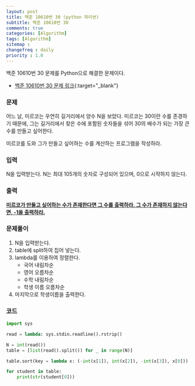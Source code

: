 ```yaml
---
layout: post
title: 백준 10610번 30 (python 파이썬)
subtitle: 백준 10610번 30
comments: true
categories: [Algorithm]
tags: [Algorithm]
sitemap :
changefreq : daily
priority : 1.0
---
```

백준 10610번 30 문제를 Python으로 해결한 문제이다.  

* [백준 10610번 30 문제 링크](https://www.acmicpc.net/problem/10610){:target="_blank"}


### 문제 
어느 날, 미르코는 우연히 길거리에서 양수 N을 보았다. 미르코는 30이란 수를 존경하기 때문에, 그는 길거리에서 찾은 수에 포함된 숫자들을 섞어 30의 배수가 되는 가장 큰 수를 만들고 싶어한다.

미르코를 도와 그가 만들고 싶어하는 수를 계산하는 프로그램을 작성하라.


### 입력
N을 입력받는다. N는 최대 105개의 숫자로 구성되어 있으며, 0으로 시작하지 않는다.


### 출력
**<u>미르코가 만들고 싶어하는 수가 존재한다면 그 수를 출력하라. 그 수가 존재하지 않는다면, -1을 출력하라.</u>**


### 문제풀이
1. N을 입력받는다.
2. table에 split하여 집어 넣는다.
3. lambda를 이용하여 정렬한다.
	* 국어 내림차순
	* 영어 오름차순
	* 수학 내림차순
	* 학생 이름 오름차순
4. 마지막으로 학생이름을 출력한다.


### 코드
```python
import sys

read = lambda: sys.stdin.readline().rstrip()

N = int(read())
table = [list(read().split()) for _ in range(N)]

table.sort(key = lambda x: (-int(x[1]), int(x[2]), -int(x[3]), x[0]))

for student in table:
	print(str(student[0]))
```